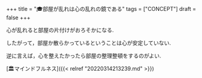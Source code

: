 +++
title = "🎓部屋が乱れは心の乱れの鏡である"
tags = ["CONCEPT"]
draft = false
+++

心が乱れると部屋の片付けがおろそかになる.

したがって，部屋か散らかっているということは心が安定していない.

逆に言えば，心を整えたかったら部屋の整理整頓をするのがよい.

[🏛マインドフルネス]({{< relref "20220314213239.md" >}})
